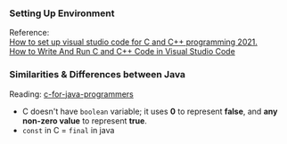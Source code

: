 ### Setting Up Environment
Reference: 
<br>[How to set up visual studio code for C and C++ programming 2021.](https://dev.to/narottam04/step-by-step-guide-how-to-set-up-visual-studio-code-for-c-and-c-programming-2021-1f0i)
<br>[How to Write And Run C and C++ Code in Visual Studio Code](https://www.freecodecamp.org/news/how-to-write-and-run-c-cpp-code-on-visual-studio-code/)

### Similarities & Differences between Java
Reading: [c-for-java-programmers](https://drive.google.com/file/d/1YpDcP5WyxiF6lyXFadFWXfSr8jSHgHi9/view)
- C doesn't have `boolean` variable; it uses **0** to represent **false**, and **any non-zero value** to represent **true**.
- `const` in C = `final` in java
